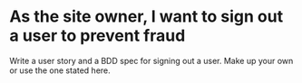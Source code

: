 # As the site owner, I want to sign out a user to prevent fraud

Write a user story and a BDD spec for signing out a user. Make up your own or use the one stated here.
